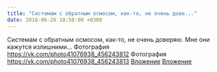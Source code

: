 ```yaml
---
title: "Системам с обратным осмосом, как-то, не очень дове..."
date: 2018-06-26 18:58:00 +0300
---
```


Системам с обратным осмосом, как-то, не очень доверяю. Мне они кажутся излишними...
Фотография
<a class="vk-attach" href="https://vk.com/photo41076938_456243812">https://vk.com/photo41076938_456243812</a>
Фотография
<a class="vk-attach" href="https://vk.com/photo41076938_456243813">https://vk.com/photo41076938_456243813</a>
<a class="vk-attach" href="https://vk.com/photo41076938_456243812">Вложение</a>
<a class="vk-attach" href="https://vk.com/photo41076938_456243813">Вложение</a>
